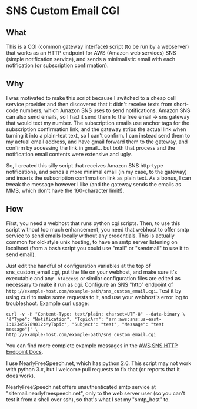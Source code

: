 SNS Custom Email CGI
===================

## What

This is a CGI (common gateway interface) script (to be run by a webserver) that works as an HTTP
endpoint for AWS (Amazon web services) SNS (simple notification service), and sends a minimalistic
email with each notification (or subscription confirmation).

## Why

I was motivated to make this script because I switched to a cheap cell service provider and then
discovered that it didn't receive texts from short-code numbers, which Amazon SNS uses to send
notifications. Amazon SNS can also send emails, so I had it send them to the free email -> sns
gateway that would text my number. The subscription emails use anchor tags for the subscription
confirmation link, and the gateway strips the actual link when turning it into a plain-text
text, so I can't confirm. I can instead send them to my actual email address, and have gmail
forward them to the gateway, and confirm by accessing the link in gmail... but both that process
and the notification email contents were extensive and ugly.

So, I created this silly script that receives Amazon SNS http-type notifications, and sends a
more minimal email (in my case, to the gateway) and inserts the subscription confirmation link
as plain text. As a bonus, I can tweak the message however I like (and the gateway sends the
emails as MMS, which don't have the 160-character limit!).

## How

First, you need a webhost that runs python cgi scripts. Then, to use this script without too much
enhancement, you need that webhost to offer smtp service to send emails locally without any
credentials. This is actually common for old-style unix hosting, to have an smtp server listening
on localhost (from a bash script you could use "mail" or "sendmail" to use it to send email).

Just edit the handful of configuration variables at the top of sns_custom_email.cgi, put the
file on your webhost, and make sure it's executable and any `.htaccess` or similar configuration
files are edited as necessary to make it run as cgi. Configure an SNS "http" endpoint of
`http://example-host.com/example-path/sns_custom_email.cgi`. Test it by using curl to make some
requests to it, and use your webhost's error log to troubleshoot. Example curl usage:

```
curl -v -H "Content-Type: text/plain; charset=UTF-8" --data-binary \
'{"Type": "Notification", "TopicArn": "arn:aws:sns:us-east-1:123456789012:MyTopic", "Subject": "test", "Message": "test message"}' \
http://example-host.com/example-path/sns_custom_email.cgi
```

You can find more complete example messages in the [AWS SNS HTTP Endpoint Docs](http://docs.aws.amazon.com/sns/latest/dg/SendMessageToHttp.html).

I use NearlyFreeSpeech.net, which has python 2.6. This script may not work with python 3.x, but I
welcome pull requests to fix that (or reports that it does work).

NearlyFreeSpeech.net offers unauthenticated smtp service at "sitemail.nearlyfreespeech.net",
only to the web server user (so you can't test it from a shell over ssh), so that's what I
set my "smtp_host" to.
